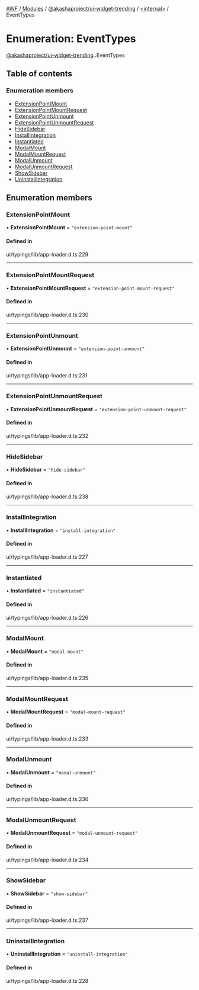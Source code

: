 [AWF](../README.md) / [Modules](../modules.md) / [@akashaproject/ui-widget-trending](../modules/akashaproject_ui_widget_trending.md) / [<internal\>](../modules/akashaproject_ui_widget_trending._internal_.md) / EventTypes

# Enumeration: EventTypes

[@akashaproject/ui-widget-trending](../modules/akashaproject_ui_widget_trending.md).[<internal>](../modules/akashaproject_ui_widget_trending._internal_.md).EventTypes

## Table of contents

### Enumeration members

- [ExtensionPointMount](akashaproject_ui_widget_trending._internal_.EventTypes.md#extensionpointmount)
- [ExtensionPointMountRequest](akashaproject_ui_widget_trending._internal_.EventTypes.md#extensionpointmountrequest)
- [ExtensionPointUnmount](akashaproject_ui_widget_trending._internal_.EventTypes.md#extensionpointunmount)
- [ExtensionPointUnmountRequest](akashaproject_ui_widget_trending._internal_.EventTypes.md#extensionpointunmountrequest)
- [HideSidebar](akashaproject_ui_widget_trending._internal_.EventTypes.md#hidesidebar)
- [InstallIntegration](akashaproject_ui_widget_trending._internal_.EventTypes.md#installintegration)
- [Instantiated](akashaproject_ui_widget_trending._internal_.EventTypes.md#instantiated)
- [ModalMount](akashaproject_ui_widget_trending._internal_.EventTypes.md#modalmount)
- [ModalMountRequest](akashaproject_ui_widget_trending._internal_.EventTypes.md#modalmountrequest)
- [ModalUnmount](akashaproject_ui_widget_trending._internal_.EventTypes.md#modalunmount)
- [ModalUnmountRequest](akashaproject_ui_widget_trending._internal_.EventTypes.md#modalunmountrequest)
- [ShowSidebar](akashaproject_ui_widget_trending._internal_.EventTypes.md#showsidebar)
- [UninstallIntegration](akashaproject_ui_widget_trending._internal_.EventTypes.md#uninstallintegration)

## Enumeration members

### ExtensionPointMount

• **ExtensionPointMount** = `"extension-point-mount"`

#### Defined in

ui/typings/lib/app-loader.d.ts:229

___

### ExtensionPointMountRequest

• **ExtensionPointMountRequest** = `"extension-point-mount-request"`

#### Defined in

ui/typings/lib/app-loader.d.ts:230

___

### ExtensionPointUnmount

• **ExtensionPointUnmount** = `"extension-point-unmount"`

#### Defined in

ui/typings/lib/app-loader.d.ts:231

___

### ExtensionPointUnmountRequest

• **ExtensionPointUnmountRequest** = `"extension-point-unmount-request"`

#### Defined in

ui/typings/lib/app-loader.d.ts:232

___

### HideSidebar

• **HideSidebar** = `"hide-sidebar"`

#### Defined in

ui/typings/lib/app-loader.d.ts:238

___

### InstallIntegration

• **InstallIntegration** = `"install-integration"`

#### Defined in

ui/typings/lib/app-loader.d.ts:227

___

### Instantiated

• **Instantiated** = `"instantiated"`

#### Defined in

ui/typings/lib/app-loader.d.ts:226

___

### ModalMount

• **ModalMount** = `"modal-mount"`

#### Defined in

ui/typings/lib/app-loader.d.ts:235

___

### ModalMountRequest

• **ModalMountRequest** = `"modal-mount-request"`

#### Defined in

ui/typings/lib/app-loader.d.ts:233

___

### ModalUnmount

• **ModalUnmount** = `"modal-unmount"`

#### Defined in

ui/typings/lib/app-loader.d.ts:236

___

### ModalUnmountRequest

• **ModalUnmountRequest** = `"modal-unmount-request"`

#### Defined in

ui/typings/lib/app-loader.d.ts:234

___

### ShowSidebar

• **ShowSidebar** = `"show-sidebar"`

#### Defined in

ui/typings/lib/app-loader.d.ts:237

___

### UninstallIntegration

• **UninstallIntegration** = `"uninstall-integration"`

#### Defined in

ui/typings/lib/app-loader.d.ts:228

